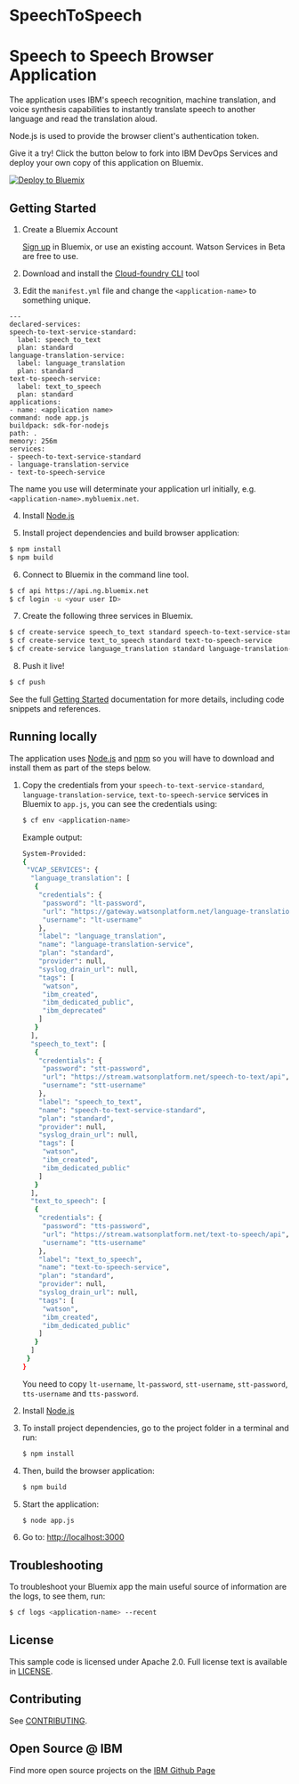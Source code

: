 # SpeechToSpeech
# Speech to Speech Browser Application

  The application uses IBM's speech recognition, machine translation, and voice synthesis capabilities to instantly translate speech to another language and read the translation aloud.
  
Node.js is used to provide the browser client's authentication token.

Give it a try! Click the button below to fork into IBM DevOps Services and deploy your own copy of this application on Bluemix.

[![Deploy to Bluemix](https://bluemix.net/deploy/button.png)](https://bluemix.net/deploy?repository=https://github.com/leonrch/SpeechToSpeech)

## Getting Started

1. Create a Bluemix Account

    [Sign up][sign_up] in Bluemix, or use an existing account. Watson Services in Beta are free to use.

2. Download and install the [Cloud-foundry CLI][cloud_foundry] tool

3. Edit the `manifest.yml` file and change the `<application-name>` to something unique.
  ```none
---
declared-services:
  speech-to-text-service-standard:
    label: speech_to_text
    plan: standard
  language-translation-service:
    label: language_translation
    plan: standard
  text-to-speech-service:
    label: text_to_speech
    plan: standard	
applications:
- name: <application name>
  command: node app.js
  buildpack: sdk-for-nodejs
  path: .
  memory: 256m
  services:
  - speech-to-text-service-standard
  - language-translation-service
  - text-to-speech-service
  ```
  The name you use will determinate your application url initially, e.g. `<application-name>.mybluemix.net`.

4. Install [Node.js](http://nodejs.org/)

5. Install project dependencies and build browser application:
  ```sh
  $ npm install
  $ npm build
  ```

6. Connect to Bluemix in the command line tool.
  ```sh
  $ cf api https://api.ng.bluemix.net
  $ cf login -u <your user ID>
  ```

7. Create the following three services in Bluemix.
  ```sh
  $ cf create-service speech_to_text standard speech-to-text-service-standard
  $ cf create-service text_to_speech standard text-to-speech-service
  $ cf create-service language_translation standard language-translation-service
  ```

8. Push it live!
  ```sh
  $ cf push
  ```
See the full [Getting Started][getting_started] documentation for more details, including code snippets and references.

## Running locally

  The application uses [Node.js](http://nodejs.org/) and [npm](https://www.npmjs.com/) so you will have to download and install them as part of the steps below.

1. Copy the credentials from your `speech-to-text-service-standard`, `language-translation-service`,
   `text-to-speech-service` services in Bluemix to `app.js`, you can see the credentials using:

    ```sh
    $ cf env <application-name>
    ```
    Example output:
    ```sh
	System-Provided:
	{
	 "VCAP_SERVICES": {
	  "language_translation": [
	   {
		"credentials": {
		 "password": "lt-password",
		 "url": "https://gateway.watsonplatform.net/language-translation/api",
		 "username": "lt-username"
		},
		"label": "language_translation",
		"name": "language-translation-service",
		"plan": "standard",
		"provider": null,
		"syslog_drain_url": null,
		"tags": [
		 "watson",
		 "ibm_created",
		 "ibm_dedicated_public",
		 "ibm_deprecated"
		]
	   }
	  ],
	  "speech_to_text": [
	   {
		"credentials": {
		 "password": "stt-password",
		 "url": "https://stream.watsonplatform.net/speech-to-text/api",
		 "username": "stt-username"
		},
		"label": "speech_to_text",
		"name": "speech-to-text-service-standard",
		"plan": "standard",
		"provider": null,
		"syslog_drain_url": null,
		"tags": [
		 "watson",
		 "ibm_created",
		 "ibm_dedicated_public"
		]
	   }
	  ],
	  "text_to_speech": [
	   {
		"credentials": {
		 "password": "tts-password",
		 "url": "https://stream.watsonplatform.net/text-to-speech/api",
		 "username": "tts-username"
		},
		"label": "text_to_speech",
		"name": "text-to-speech-service",
		"plan": "standard",
		"provider": null,
		"syslog_drain_url": null,
		"tags": [
		 "watson",
		 "ibm_created",
		 "ibm_dedicated_public"
		]
	   }
	  ]
	 }
	}
    ```
    You need to copy `lt-username`, `lt-password`, `stt-username`, `stt-password`, `tts-username` and `tts-password`.

2. Install [Node.js](http://nodejs.org/)

3. To install project dependencies, go to the project folder in a terminal and run:
    ```sh
    $ npm install
    ```

4. Then, build the browser application:

    ```sh
    $ npm build
    ```

5. Start the application:
    ```sh
    $ node app.js
    ```

6. Go to: [http://localhost:3000](http://localhost:3000)

## Troubleshooting

To troubleshoot your Bluemix app the main useful source of information are the logs, to see them, run:

  ```sh
  $ cf logs <application-name> --recent
  ```

## License

  This sample code is licensed under Apache 2.0. Full license text is available in [LICENSE](LICENSE).

## Contributing

  See [CONTRIBUTING](CONTRIBUTING.md).

## Open Source @ IBM
  Find more open source projects on the [IBM Github Page](http://ibm.github.io/)

[cloud_foundry]: https://github.com/cloudfoundry/cli
[getting_started]: http://www.ibm.com/smarterplanet/us/en/ibmwatson/developercloud/doc/getting_started/
[sign_up]: https://apps.admin.ibmcloud.com/manage/trial/bluemix.html?cm_mmc=WatsonDeveloperCloud-_-LandingSiteGetStarted-_-x-_-CreateAnAccountOnBluemixCLI
